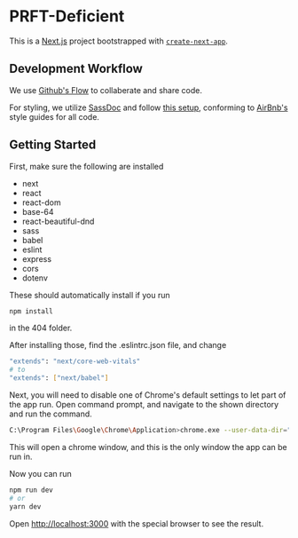 # PRFT-Deficient

This is a [Next.js](https://nextjs.org/) project bootstrapped with [`create-next-app`](https://github.com/vercel/next.js/tree/canary/packages/create-next-app).

## Development Workflow

We use [Github's Flow](https://docs.github.com/en/get-started/quickstart/github-flow) to collaberate and share code.

For styling, we utilize [SassDoc](http://sassdoc.com/) and follow [this setup](https://gist.github.com/bradtraversy/aab26d1e8983d9f8d79be1a9ca894ab4), conforming to [AirBnb's](https://github.com/airbnb) style guides for all code.

## Getting Started

First, make sure the following are installed

- next
- react
- react-dom
- base-64
- react-beautiful-dnd
- sass
- babel
- eslint
- express
- cors
- dotenv

These should automatically install if you run

```bash
npm install
```

in the 404 folder.

After installing those, find the .eslintrc.json file, and change

```bash
"extends": "next/core-web-vitals"
# to
"extends": ["next/babel"]
```

Next, you will need to disable one of Chrome's default settings to let part of the app run. Open command prompt, and navigate to the shown directory and run the command.

```bash
C:\Program Files\Google\Chrome\Application>chrome.exe --user-data-dir="C:/Chrome dev session" --disable-web-security
```

This will open a chrome window, and this is the only window the app can be run in.

Now you can run

```bash
npm run dev
# or
yarn dev
```

Open [http://localhost:3000](http://localhost:3000) with the special browser to see the result.
